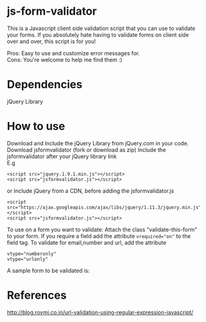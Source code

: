 # js-form-validator
This is a Javascript client side validation script that you can use to validate your forms.
If you absolutely hate having to validate forms on client side over and over, this script is for you!

Pros: Easy to use and customize error messages for. <br/>
Cons: You're welcome to help me find them  :)

Dependencies
============
jQuery Library



How to use
==========
Download and Include the jQuery Library from jQuery.com in your code.<br/>
Download jsformvalidator (fork or download as zip)
Include the jsformvalidator after your jQuery library link <br/>
E.g 

```
<script src="jquery.1.9.1.min.js"></script>
<script src="jsformvalidator.js"></script>
```
or Include jQuery from a CDN, before adding the jsformvalidator.js

```
<script src="https://ajax.googleapis.com/ajax/libs/jquery/1.11.3/jquery.min.js"></script>
<script src="jsformvalidator.js"></script>

```
To use on a form you want to validate: 
Attach the class "validate-this-form" to your form.
If you require a field add the attribute ``` vrequired="on" ``` to the field tag.
To validate for email,number and url, add the attribute 

``` vtype="emailonly"
vtype="numberonly"
vtype="urlonly"

```
A sample form to be validated is:









References
==========
http://blog.roymj.co.in/url-validation-using-regular-expression-javascript/
